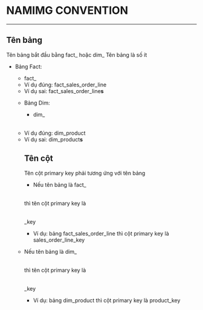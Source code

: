 # NAMIMG CONVENTION
---

## Tên bảng

Tên bảng bắt đầu bằng fact_  hoặc dim_
Tên bảng là số ít

- Bảng Fact:
    + fact_<table>
    + Ví dụ đúng: fact_sales_order_line
    + Ví dụ sai: fact_sales_order_line**s**
  
- Bảng Dim:
    + dim_<table>
    + Ví dụ đúng: dim_product
    + Ví dụ sai: dim_product**s**



## Tên cột

Tên cột primary key phải tương ứng với tên bảng

- Nếu tên bảng là fact_<table> thì tên cột primary key là <table>_key
  + Ví dụ: bảng fact_sales_order_line thì cột primary key là sales_order_line_key

- Nếu tên bảng là dim_<table> thì tên cột primary key là <table>_key
  + Ví dụ: bảng dim_product thì cột primary key là product_key